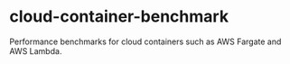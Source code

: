 # cloud-container-benchmark
Performance benchmarks for cloud containers such as AWS Fargate and AWS Lambda.

